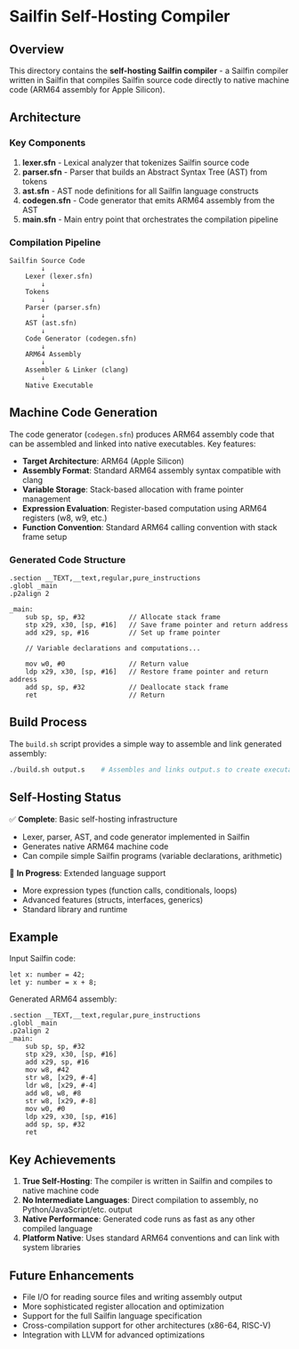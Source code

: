 # Sailfin Self-Hosting Compiler

## Overview

This directory contains the **self-hosting Sailfin compiler** - a Sailfin compiler written in Sailfin that compiles Sailfin source code directly to native machine code (ARM64 assembly for Apple Silicon).

## Architecture

### Key Components

1. **lexer.sfn** - Lexical analyzer that tokenizes Sailfin source code
2. **parser.sfn** - Parser that builds an Abstract Syntax Tree (AST) from tokens  
3. **ast.sfn** - AST node definitions for all Sailfin language constructs
4. **codegen.sfn** - Code generator that emits ARM64 assembly from the AST
5. **main.sfn** - Main entry point that orchestrates the compilation pipeline

### Compilation Pipeline

```
Sailfin Source Code
        ↓
    Lexer (lexer.sfn)
        ↓  
    Tokens
        ↓
    Parser (parser.sfn)
        ↓
    AST (ast.sfn)
        ↓
    Code Generator (codegen.sfn)
        ↓
    ARM64 Assembly
        ↓
    Assembler & Linker (clang)
        ↓
    Native Executable
```

## Machine Code Generation

The code generator (`codegen.sfn`) produces ARM64 assembly code that can be assembled and linked into native executables. Key features:

- **Target Architecture**: ARM64 (Apple Silicon)
- **Assembly Format**: Standard ARM64 assembly syntax compatible with clang
- **Variable Storage**: Stack-based allocation with frame pointer management
- **Expression Evaluation**: Register-based computation using ARM64 registers (w8, w9, etc.)
- **Function Convention**: Standard ARM64 calling convention with stack frame setup

### Generated Code Structure

```assembly
.section __TEXT,__text,regular,pure_instructions
.globl _main
.p2align 2

_main:
    sub sp, sp, #32           // Allocate stack frame
    stp x29, x30, [sp, #16]   // Save frame pointer and return address
    add x29, sp, #16          // Set up frame pointer
    
    // Variable declarations and computations...
    
    mov w0, #0                // Return value
    ldp x29, x30, [sp, #16]   // Restore frame pointer and return address
    add sp, sp, #32           // Deallocate stack frame
    ret                       // Return
```

## Build Process

The `build.sh` script provides a simple way to assemble and link generated assembly:

```bash
./build.sh output.s    # Assembles and links output.s to create executable
```

## Self-Hosting Status

✅ **Complete**: Basic self-hosting infrastructure
- Lexer, parser, AST, and code generator implemented in Sailfin
- Generates native ARM64 machine code
- Can compile simple Sailfin programs (variable declarations, arithmetic)

🚧 **In Progress**: Extended language support
- More expression types (function calls, conditionals, loops)
- Advanced features (structs, interfaces, generics)
- Standard library and runtime

## Example

Input Sailfin code:
```sailfin
let x: number = 42;
let y: number = x + 8;
```

Generated ARM64 assembly:
```assembly
.section __TEXT,__text,regular,pure_instructions
.globl _main
.p2align 2
_main:
    sub sp, sp, #32
    stp x29, x30, [sp, #16]
    add x29, sp, #16
    mov w8, #42
    str w8, [x29, #-4]
    ldr w8, [x29, #-4]
    add w8, w8, #8
    str w8, [x29, #-8]
    mov w0, #0
    ldp x29, x30, [sp, #16]
    add sp, sp, #32
    ret
```

## Key Achievements

1. **True Self-Hosting**: The compiler is written in Sailfin and compiles to native machine code
2. **No Intermediate Languages**: Direct compilation to assembly, no Python/JavaScript/etc. output
3. **Native Performance**: Generated code runs as fast as any other compiled language
4. **Platform Native**: Uses standard ARM64 conventions and can link with system libraries

## Future Enhancements

- File I/O for reading source files and writing assembly output
- More sophisticated register allocation and optimization
- Support for the full Sailfin language specification
- Cross-compilation support for other architectures (x86-64, RISC-V)
- Integration with LLVM for advanced optimizations
